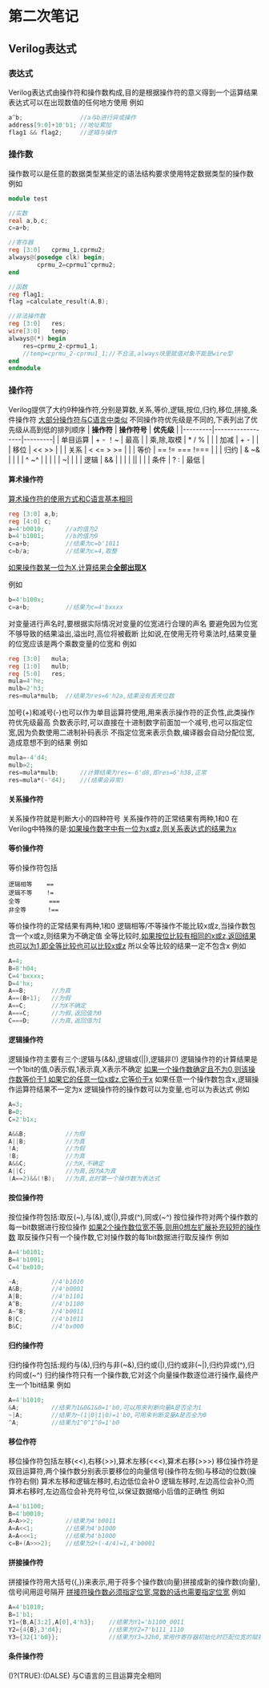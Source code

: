 # 第二次笔记
## Verilog表达式
### 表达式
Verilog表达式由操作符和操作数构成,目的是根据操作符的意义得到一个运算结果
表达式可以在出现数值的任何地方使用
例如
```verilog
a^b;                //a与b进行异或操作
address[9:0]+10'b1; //地址累加
flag1 && flag2;     //逻辑与操作
```
### 操作数
操作数可以是任意的数据类型某些定的语法结构要求使用特定数据类型的操作数
例如
```verilog
module test

//实数
real a,b,c;
c=a+b;

//寄存器
reg [3:0]   cprmu_1,cprmu2;
always@(posedge clk) begin;
        cprmu_2=cprmu1^cprmu2;
end

//函数
reg flag1;
flag =calculate_result(A,B);

//非法操作数
reg [3:0]   res;
wire[3:0]   temp;
always@(*) begin
    res=cprmu_2-cprmu1_1;
    //temp=cprmu_2-cprmu1_1;//不合法,always块里赋值对象不能是wire型
end
endmodule
```
### 操作符
Verilog提供了大约9种操作符,分别是算数,关系,等价,逻辑,按位,归约,移位,拼接,条件操作符
<u>大部分操作符与C语言中类似</u>
不同操作符优先级是不同的,下表列出了优先级从高到低的排列顺序
| **操作符** | **操作符号**         | **优先级** |
|---------|------------------|---------|
| 单目运算    | \+ \- ！~         | 最高      |
| 乘,除,取模  | \* / %           |         |
| 加减      | \+ \-            |         |
| 移位      | <<    >>         |         |
| 关系      | < <= > >=        |         |
| 等价      | == \!= === \!=== |         |
| 归约      | & ~&             |         |
|         | ^ ~^             |         |
|         | \| ~\|           |         |
| 逻辑      | &&               |         |
|         | \|\|             |         |
| 条件      | ? :              | 最低      |

#### 算术操作符
<u>算术操作符的使用方式和C语言基本相同</u>

```verilog
reg [3:0] a,b;
reg [4:0] c;
a=4'b0010;      //a的值为2
b=4'b1001;      //b的值为9
c=a+b;          //结果为c=b'1011
c=b/a;          //结果为c=4,取整
```
<u>如果操作数某一位为X,计算结果会**全部出现X**</u>

例如
```verilog
b=4'b100x;
c=a+b;          //结果为c=4'bxxxx
```
对变量进行声名时,要根据实际情况对变量的位宽进行合理的声名
要避免因为位宽不够导致的结果溢出,溢出时,高位将被截断
比如说,在使用无符号乘法时,结果变量的位宽应该是两个乘数变量的位宽和
例如
```verilog
reg [3:0]   mula;
reg [1:0]   mulb;
reg [5:0]   res;
mula=4'he;
mulb=2'h3;
res=mula*mulb;  //结果为res=6'h2a,结果没有丢失位数 
```
加号(+)和减号(-)也可以作为单目运算符使用,用来表示操作符的正负性,此类操作符优先级最高
负数表示时,可以直接在十进制数字前面加一个减号,也可以指定位宽,因为负数使用二进制补码表示
不指定位宽来表示负数,编译器会自动分配位宽,造成意想不到的结果
例如
```verilog
mula=-4'd4;
mulb=2;
res=mula*mulb;      //计算结果为res=-6'd8,即res=6'h38,正常
res=mula*(-'d4);    //(结果会异常)
```
#### 关系操作符
关系操作符就是判断大小的四种符号
关系操作符的正常结果有两种,1和0
在Verilog中特殊的是:<u>如果操作数字中有一位为x或z,则关系表达式的结果为x</u>

#### 等价操作符
等价操作符包括
    
    逻辑相等    ==
    逻辑不等    !=
    全等        ===
    非全等      !==
等价操作符的正常结果有两种,1和0
逻辑相等/不等操作不能比较x或z,当操作数包含一个x或z,则结果为不确定值
全等比较时,<u>如果按位比较有相同的x或z,返回结果也可以为1,即全等比较也可以比较x或z</u>
所以全等比较的结果一定不包含x
例如
```verilog
A=4;
B=8'h04;
C=4'bxxxx;
D=4'hx;
A==B;       //为真
A==(B+1);   //为假
A==C;       //为X不确定
A===C;      //为假,返回值为0
C===D;      //为真,返回值为1 
```
#### 逻辑操作符
逻辑操作符主要有三个:逻辑与(&&),逻辑或(||),逻辑非(!)
逻辑操作符的计算结果是一个1bit的值,0表示假,1表示真,X表示不确定
<u>如果一个操作数确定且不为0,则该操作数等价于1
如果它的任意一位x或z,它等价于x</u>
如果任意一个操作数包含x,逻辑操作运算符结果不一定为x
逻辑操作符的操作数可以为变量,也可以为表达式
例如

```verilog
A=3;
B=0;
C=2'b1x;

A&&B;           //为假
A||B;           //为真
!A;             //为假
!B;             //为真
A&&C;           //为X,不确定
A||C;           //为真,因为A为真
(A==2)&&(!B);   //为真,此时第一个操作数为表达式
```
#### 按位操作符
按位操作符包括:取反(\~),与(&),或(|),异或(^),同或(~\^)
按位操作符对两个操作数的每一bit数据进行按位操作
<u>如果2个操作数位宽不等,则用0想左扩展补充较短的操作数</u>
取反操作只有一个操作数,它对操作数的每1bit数据进行取反操作
例如

```verilog
A=4'b0101;
B=4'b1001;
C=4'bx010;

~A;         //4'b1010
A&B;        //4'b0001
A|B;        //4'b1101
A^B;        //4'b1100
A~^B;       //4'b0011
B|C;        //4'b1011
B&C;        //4'bx000
```
#### 归约操作符
归约操作符包括:规约与(&),归约与非(\~&),归约或(|),归约或非(\~|),归约异或(\^),归约同或(~\^)
归约操作符只有一个操作数,它对这个向量操作数逐位进行操作,最终产生一个1bit结果
例如
```verilog
A=4'b1010;
&A;         //结果为1&0&1&0=1'b0,可以用来判断向量A是否全为1
~|A;        //结果为~(1|0|1|0)=1'b0,可用来判断变量A是否全为0
^A;         //结果为1^0^1^0=1'b0
```
#### 移位作符
移位操作符包括左移(<<),右移(>>),算术左移(<<<),算术右移(>>>)
移位操作符是双目运算符,两个操作数分别表示要移位的向量信号(操作符左侧)与移动的位数(操作符右侧)
算术左移和逻辑左移时,右边低位会补0
逻辑左移时,左边高位会补0;而算术右移时,左边高位会补充符号位,以保证数据缩小后值的正确性
例如
```verilog
A=4'b1100;
B=4'b0010;
A=A>>2;         //结果为4'b0011
A=A<<1;         //结果为4'b1000
A=A<<<1;        //结果为4'b1000
c=B+(A>>>2);    //结果为2+(-4/4)=1,4'b0001
```
#### 拼接操作符
拼接操作符用大括号({,})来表示,用于将多个操作数(向量)拼接成新的操作数(向量),信号间用逗号隔开
<u>拼接符操作数必须指定位宽,常数的话也需要指定位宽</u>
例如

```verilog
A=4'b1010;
B=1'b1;
Y1={B,A[3:2],A[0],4'h3};    //结果为Y1='b1100_0011
Y2={4{B},3'd4};             //结果为Y2=7'b111_1110
Y3={32{1'b0}};              //结果为Y3=32h0,常用作寄存器初始化时匹配位宽的赋初值
```
#### 条件操作符
()?(TRUE):(DALSE)
与C语言的三目运算完全相同
